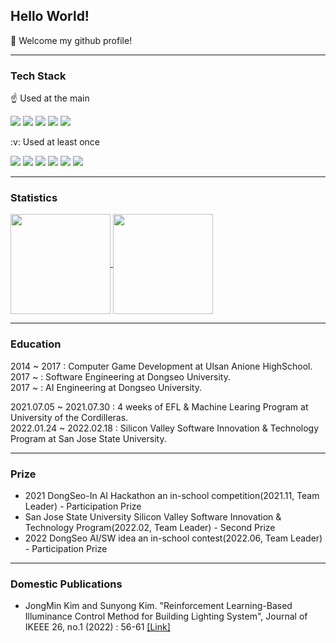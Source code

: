 ## Hello World!
:wave: Welcome my github profile!

---
### Tech Stack
:point_up: Used at the main
<p>
	<a>
		<img src="https://img.shields.io/badge/Android-3DDC84?style=flat&logo=android&logoColor=white" />
		<img src="https://img.shields.io/badge/C++-00599C?style=flat&logo=c%2B%2B&logoColor=white"/>
		<img src="https://img.shields.io/badge/Python-3776AB?style=flat&logo=python&logoColor=white"/>
		<img src="https://img.shields.io/badge/Unity-000000?style=flat&logo=unity&logoColor=white"/>
		<img src="https://img.shields.io/badge/UnrealEngine-0E1128?style=flat&logo=unreal-engine&logoColor=white"/>
	</a>
</p>
:v: Used at least once
<p>
	<a>
		<img src="https://img.shields.io/badge/HTML5-E34F26?style=flat&logo=html5&logoColor=white" />
		<img src="https://img.shields.io/badge/CSS3-1572B6?style=flat&logo=css3&logoColor=white"/>
		<img src="https://img.shields.io/badge/JavaScript-F7DF1E?style=flat&logo=javascript&logoColor=white"/>
		<img src="https://img.shields.io/badge/React-61DAFB?style=flat&logo=react&logoColor=white"/>
		<img src="https://img.shields.io/badge/Swift-F05138?style=flat&logo=swift&logoColor=white"/>
		<img src="https://img.shields.io/badge/SwiftUI-0071E3?style=flat&logo=swift&logoColor=white"/>
	</a>
</p>

---

### Statistics
<a href="https://github.com/anuraghazra/github-readme-stats">
  <img align="center" src="https://github-readme-stats.vercel.app/api?username=klay9502&show_icons=true&theme=dracula" height="160px" />
  <img align="center" src="https://github-readme-stats.vercel.app/api/top-langs/?username=klay9502&layout=compact&theme=dracula" height="160px" />
</a>

---

### Education
2014 ~ 2017 : Computer Game Development at Ulsan Anione HighSchool.  
2017 ~ : Software Engineering at Dongseo University.  
2017 ~ : AI Engineering at Dongseo University.  

2021.07.05 ~ 2021.07.30 : 4 weeks of EFL & Machine Learing Program at University of the Cordilleras.  
2022.01.24 ~ 2022.02.18 : Silicon Valley Software Innovation & Technology Program at San Jose State University.  

---

### Prize
- 2021 DongSeo-In AI Hackathon an in-school competition(2021.11, Team Leader) - Participation Prize
- San Jose State University Silicon Valley Software Innovation & Technology Program(2022.02, Team Leader) - Second Prize
- 2022 DongSeo AI/SW idea an in-school contest(2022.06, Team Leader) - Participation Prize

---

### Domestic Publications

- JongMin Kim and Sunyong Kim. "Reinforcement Learning-Based Illuminance Control Method for Building Lighting System", Journal of IKEEE 26, no.1 (2022) : 56-61 [[Link]](https://www.kci.go.kr/kciportal/ci/sereArticleSearch/ciSereArtiView.kci?sereArticleSearchBean.artiId=ART002828207)

